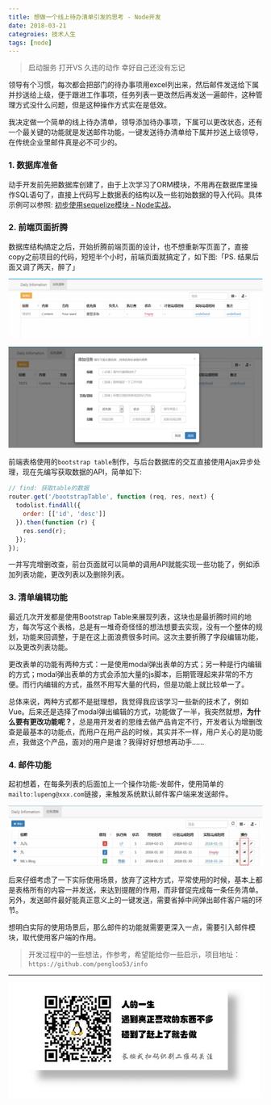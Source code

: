```yaml
---
title: 想做一个线上待办清单引发的思考 - Node开发
date: 2018-03-21
categroies: 技术人生
tags: [node]
---
```


> 启动服务
> 打开VS
> 久违的动作
> 幸好自己还没有忘记

领导有个习惯，每次都会把部门的待办事项用excel列出来，然后邮件发送给下属并抄送给上级，便于跟进工作事项，任务列表一更改然后再发送一遍邮件，这种管理方式没什么问题，但是这种操作方式实在是低效。

我决定做一个简单的线上待办清单，领导添加待办事项，下属可以更改状态，还有一个最关键的功能就是发送邮件功能，一键发送待办清单给下属并抄送上级领导，在传统企业里邮件真是必不可少的。

### 1. 数据库准备
动手开发前先把数据库创建了，由于上次学习了ORM模块，不用再在数据库里操作SQL语句了，直接上代码写上数据表的结构以及一些初始数据的导入代码。具体示例可以参照: [初步使用sequelize模块 - Node实战](https://pengloo53.bitcron.com/post/technology/node/2017-10-31-first-use-sequelize)。

### 2. 前端页面折腾
数据库结构搞定之后，开始折腾前端页面的设计，也不想重新写页面了，直接copy之前项目的代码，短短半个小时，前端页面就搞定了，如下图:「PS. 结果后面又调了两天，醉了」

![](/image/tech/BaiduShurufa_2018-1-6_19-31-17.png)

![](/image/tech/BaiduShurufa_2018-1-6_19-36-58.png)

前端表格使用的`bootstrap table`制作，与后台数据库的交互直接使用Ajax异步处理，现在先编写获取数据的API，简单如下: 

```js
// find: 获取table的数据
router.get('/bootstrapTable', function (req, res, next) {
  todolist.findAll({
    order: [['id', 'desc']]
  }).then(function (r) {
    res.send(r);
  });
});
```

一并写完增删改查，前台页面就可以简单的调用API就能实现一些功能了，例如添加列表功能，更改列表以及删除列表。

### 3. 清单编辑功能
最近几次开发都是使用Bootstrap Table来展现列表，这块也是最折腾时间的地方，每次写这个表格，总是有一堆奇奇怪怪的想法想要去实现，没有一个整体的规划，功能来回调整，于是在这上面浪费很多时间。这次主要折腾了字段编辑功能，以及更改列表功能。

更改表单的功能有两种方式：一是使用modal弹出表单的方式；另一种是行内编辑的方式；modal弹出表单的方式会添加大量的js脚本，后期管理起来非常的不方便。而行内编辑的方式，虽然不用写大量的代码，但是功能上就比较单一了。

总体来说，两种方式都不是挺理想，我觉得我应该学习一些新的技术了，例如Vue。后来还是选择了modal弹出编辑的方式，功能做了一半，我突然就想，**为什么要有更改功能呢？**，总是用开发者的思维去做产品肯定不行，开发者认为增删改查是最基本的功能点，而用户在用产品的时候，其实并不一样，用户关心的是功能点，我做这个产品，面对的用户是谁？我得好好想想再动手......

### 4. 邮件功能
起初想着，在每条列表的后面加上一个操作功能-发邮件，使用简单的`mailto:lupeng@xxx.com`链接，来触发系统默认邮件客户端来发送邮件。

![](/image/tech/2018-01-22-17-12-53.jpg)

后来仔细考虑了一下实际使用场景，放弃了这种方式，平常使用的时候，基本上都是表格所有的内容一并发送，来达到提醒的作用，而非督促完成每一条任务清单。另外，发送邮件最好能真正意义上的一键发送，需要省掉中间弹出邮件客户端的环节。

想明白实际的使用场景后，那么邮件的功能就需要更深入一点，需要引入邮件模块，取代使用客户端的作用。

> 开发过程中的一些想法，作参考，希望能给你一些启示，项目地址：`https://github.com/pengloo53/info`

- - -
![](/image/weixin.jpg)